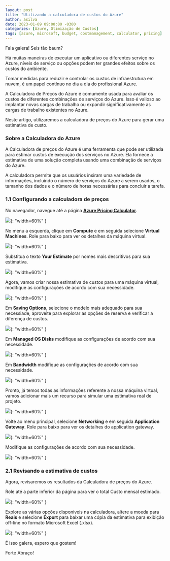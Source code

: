 ```yaml
---
layout: post
title: "Utilizando a calculadora de custos do Azure"
author: asilva
date: 2023-01-09 09:00:00 -0300
categories: [Azure, Otimização de Custos]
tags: [azure, microsoft, budget, costmanagement, calculator, pricing]
---
```


Fala galera! Seis tão baum?

Há muitas maneiras de executar um aplicativo ou diferentes serviço no Azure, níveis de serviço ou opções podem ter grandes efeitos sobre os custos do ambiente.

Tomar medidas para reduzir e controlar os custos de infraestrutura em nuvem, é um papel contínuo no dia a dia do profissional Azure. 

A Calculadora de Preços do Azure é comumente usada para avaliar os custos de diferentes combinações de serviços do Azure. Isso é valioso ao implantar novas cargas de trabalho ou expandir significativamente as cargas de trabalho existentes no Azure.

Neste artigo, utilizaremos a calculadora de preços do Azure para gerar uma estimativa de custo.

### **Sobre a Calculadora do Azure**

A Calculadora de preços do Azure é uma ferramenta que pode ser utilizada para estimar custos de execução dos serviços no Azure. Ela fornece a estimativa de uma solução completa usando uma combinação de serviços do Azure. 

A calculadora permite que os usuários insiram uma variedade de informações, incluindo o número de serviços do Azure a serem usados, o tamanho dos dados e o número de horas necessárias para concluir a tarefa.

### **1.1 Configurando a calculadora de preços**

No navegador, navegue até a página <a href="https://azure.microsoft.com/en-us/pricing/calculator/"> **Azure Pricing Calculator**</a>.

![](/assets/img/48/calc01.png){: "width=60%" }

No menu a esquerda, clique em **Compute** e em seguida selecione **Virtual Machines**. Role para baixo para ver os detalhes da máquina virtual.

![](/assets/img/48/calc02.png){: "width=60%" }

Substitua o texto **Your Estimate** por nomes mais descritivos para sua estimativa. 

![](/assets/img/48/calc03.png){: "width=60%" }

Agora, vamos criar nossa estimativa de custos para uma máquina virtual, modifique as configurações de acordo com sua necessidade.

![](/assets/img/48/calc04.png){: "width=60%" }

Em **Saving Options**, selecione o modelo mais adequado para sua necessiade, aproveite para explorar as opções de reserva e verificar a diferença de custos.

![](/assets/img/48/calc05.png){: "width=60%" }

Em **Managed OS Disks** modifique as configurações de acordo com sua necessidade.

![](/assets/img/48/calc06.png){: "width=60%" }

Em **Bandwidth** modifique as configurações de acordo com sua necessidade.

![](/assets/img/48/calc07.png){: "width=60%" }

Pronto, já temos todas as informações referente a nossa máquina virtual, vamos adicionar mais um recurso para simular uma estimativa real de projeto.

![](/assets/img/48/calc08.png){: "width=60%" }

Volte ao menu principal, selecione **Networking** e em seguida **Application Gateway**. Role para baixo para ver os detalhes do application gateway.

![](/assets/img/48/calc09.png){: "width=60%" }

Modifique as configurações de acordo com sua necessidade.

![](/assets/img/48/calc10.png){: "width=60%" }

### **2.1 Revisando a estimativa de custos**

Agora, revisaremos os resultados da Calculadora de preços do Azure.

Role até a parte inferior da página para ver o total Custo mensal estimado.

![](/assets/img/48/calc11.png){: "width=60%" }

Explore as várias opções disponíveis na calculadora, altere a moeda para **Reais** e selecione **Export** para baixar uma cópia da estimativa para exibição off-line no formato Microsoft Excel (.xlsx).

![](/assets/img/48/calc12.png){: "width=60%" }

É isso galera, espero que gostem!

Forte Abraço!